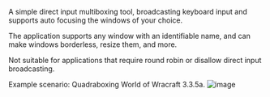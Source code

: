 A simple direct input multiboxing tool, broadcasting keyboard input and supports auto focusing the windows of your choice.

The application supports any window with an identifiable name, and can make windows borderless, resize them, and more.

Not suitable for applications that require round robin or disallow direct input broadcasting.

Example scenario: Quadraboxing World of Wracraft 3.3.5a.
![image](https://github.com/user-attachments/assets/f1b6c891-7a65-4ecd-b383-0986be51acf2)
